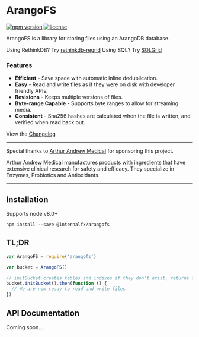 # ArangoFS

[![npm version](https://img.shields.io/npm/v/@internalfx/arangofs.svg)](https://www.npmjs.com/package/@internalfx/arangofs) [![license](https://img.shields.io/npm/l/@internalfx/arangofs.svg)](https://github.com/internalfx/@internalfx/arangofs/blob/master/LICENSE)

ArangoFS is a library for storing files using an ArangoDB database.

Using RethinkDB? Try [rethinkdb-regrid](https://github.com/internalfx/rethinkdb-regrid)
Using SQL? Try [SQLGrid](https://github.com/internalfx/sqlgrid)

### Features

- **Efficient** - Save space with automatic inline deduplication.
- **Easy** - Read and write files as if they were on disk with developer friendly APIs.
- **Revisions** - Keeps multiple versions of files.
- **Byte-range Capable** - Supports byte ranges to allow for streaming media.
- **Consistent** - Sha256 hashes are calculated when the file is written, and verified when read back out.

View the [Changelog](https://github.com/internalfx/arangofs/blob/master/CHANGELOG.md)

---

Special thanks to [Arthur Andrew Medical](http://www.arthurandrew.com/) for sponsoring this project.

Arthur Andrew Medical manufactures products with ingredients that have extensive clinical research for safety and efficacy. They specialize in Enzymes, Probiotics and Antioxidants.

---

## Installation

Supports node v8.0+

```
npm install --save @internalfx/arangofs
```

## TL;DR

```javascript
var ArangoFS = require('arangofs')

var bucket = ArangoFS()

// initBucket creates tables and indexes if they don't exist, returns a promise.
bucket.initBucket().then(function () {
  // We are now ready to read and write files
})
```

## API Documentation

Coming soon...
